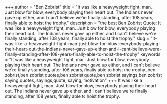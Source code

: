 +++
author = "Ben Zobrist"
title = "It was like a heavyweight fight, man. Just blow for blow, everybody playing their heart out. The Indians never gave up either, and I can't believe we're finally standing, after 108 years, finally able to hoist the trophy."
description = "the best Ben Zobrist Quote: It was like a heavyweight fight, man. Just blow for blow, everybody playing their heart out. The Indians never gave up either, and I can't believe we're finally standing, after 108 years, finally able to hoist the trophy."
slug = "it-was-like-a-heavyweight-fight-man-just-blow-for-blow-everybody-playing-their-heart-out-the-indians-never-gave-up-either-and-i-cant-believe-were-finally-standing-after-108-years-finally-able-to-hoist-the-trophy"
keywords = "It was like a heavyweight fight, man. Just blow for blow, everybody playing their heart out. The Indians never gave up either, and I can't believe we're finally standing, after 108 years, finally able to hoist the trophy.,ben zobrist,ben zobrist quotes,ben zobrist quote,ben zobrist sayings,ben zobrist saying,quotes, sayings,quote, saying, motivation"
+++
It was like a heavyweight fight, man. Just blow for blow, everybody playing their heart out. The Indians never gave up either, and I can't believe we're finally standing, after 108 years, finally able to hoist the trophy.

